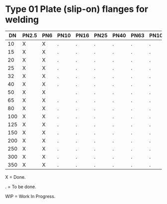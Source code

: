 # Type 01 Plate (slip-on) flanges for welding

| DN  | PN2.5 | PN6 | PN10 | PN16 | PN25 | PN40 | PN63 | PN100 | PN160 | PN250 | PN320 | PN400 |
|-----|-------|-------|-----|------|------|------|------|------|-------|-------|-------|-------|
|  10 | X     | X     | .   | .    | .    | .    | .    | .    | .     |       |       |       |
|  15 | X     | X     | .   | .    | .    | .    | .    | .    | .     |       |       |       |
|  20 | X     | X     | .   | .    | .    | .    | .    | .    | .     |       |       |       |
|  25 | X     | X     | .   | .    | .    | .    | .    | .    | .     |       |       |       |
|  32 | X     | X     | .   | .    | .    | .    | .    | .    | .     |       |       |       |
|  40 | X     | X     | .   | .    | .    | .    | .    | .    | .     |       |       |       |
|  50 | X     | X|    | .   | .    | .    | .    | .    | .    | .     |       |       |       |
|  65 | X     | X     | .   | .    | .    | .    | .    | .    | .     |       |       |       |
|  80 | X     | X     | .   | .    | .    | .    | .    | .    | .     |       |       |       |
| 100 | X     | X     | .   | .    | .    | .    | .    | .    | .     |       |       |       |
| 125 | X     | X     | .   | .    | .    | .    | .    | .    | .     |       |       |       |
| 150 | X     | X     | .   | .    | .    | .    | .    | .    | .     |       |       |       |
| 200 | X     | X     | .   | .    | .    | .    | .    | .    | .     |       |       |       |
| 250 | X     | X     | .   | .    | .    | .    | .    | .    | .     |       |       |       |
| 300 | X     | X     | .   | .    | .    | .    | .    | .    | .     |       |       |       |
| 350 | X     | X     | .   | .    | .    | .    | .    | .    | .     |       |       |       |

X = Done.

. = To be done.

WIP = Work In Progress.
